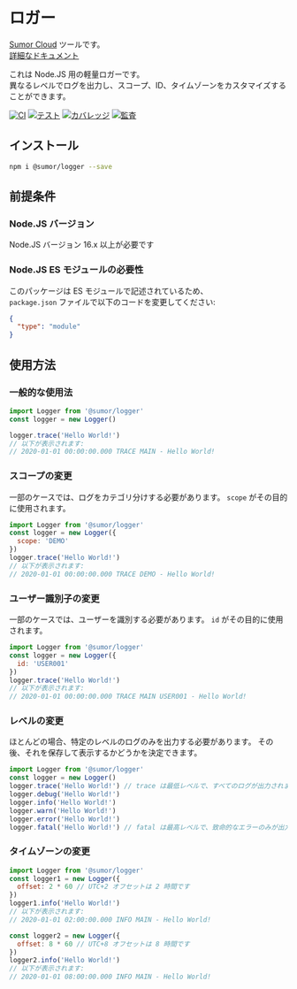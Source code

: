 # ロガー

[Sumor Cloud](https://sumor.cloud) ツールです。  
[詳細なドキュメント](https://sumor.cloud/logger)

これは Node.JS 用の軽量ロガーです。  
異なるレベルでログを出力し、スコープ、ID、タイムゾーンをカスタマイズすることができます。

[![CI](https://github.com/sumor-cloud/logger/actions/workflows/ci.yml/badge.svg)](https://github.com/sumor-cloud/logger/actions/workflows/ci.yml)
[![テスト](https://github.com/sumor-cloud/logger/actions/workflows/ut.yml/badge.svg)](https://github.com/sumor-cloud/logger/actions/workflows/ut.yml)
[![カバレッジ](https://github.com/sumor-cloud/logger/actions/workflows/coverage.yml/badge.svg)](https://github.com/sumor-cloud/logger/actions/workflows/coverage.yml)
[![監査](https://github.com/sumor-cloud/logger/actions/workflows/audit.yml/badge.svg)](https://github.com/sumor-cloud/logger/actions/workflows/audit.yml)

## インストール

```bash
npm i @sumor/logger --save
```

## 前提条件

### Node.JS バージョン

Node.JS バージョン 16.x 以上が必要です

### Node.JS ES モジュールの必要性

このパッケージは ES モジュールで記述されているため、  
`package.json` ファイルで以下のコードを変更してください:

```json
{
  "type": "module"
}
```

## 使用方法

### 一般的な使用法

```js
import Logger from '@sumor/logger'
const logger = new Logger()

logger.trace('Hello World!')
// 以下が表示されます:
// 2020-01-01 00:00:00.000 TRACE MAIN - Hello World!
```

### スコープの変更

一部のケースでは、ログをカテゴリ分けする必要があります。 `scope` がその目的に使用されます。

```js
import Logger from '@sumor/logger'
const logger = new Logger({
  scope: 'DEMO'
})
logger.trace('Hello World!')
// 以下が表示されます:
// 2020-01-01 00:00:00.000 TRACE DEMO - Hello World!
```

### ユーザー識別子の変更

一部のケースでは、ユーザーを識別する必要があります。 `id` がその目的に使用されます。

```js
import Logger from '@sumor/logger'
const logger = new Logger({
  id: 'USER001'
})
logger.trace('Hello World!')
// 以下が表示されます:
// 2020-01-01 00:00:00.000 TRACE MAIN USER001 - Hello World!
```

### レベルの変更

ほとんどの場合、特定のレベルのログのみを出力する必要があります。 その後、それを保存して表示するかどうかを決定できます。

```js
import Logger from '@sumor/logger'
const logger = new Logger()
logger.trace('Hello World!') // trace は最低レベルで、すべてのログが出力されます
logger.debug('Hello World!')
logger.info('Hello World!')
logger.warn('Hello World!')
logger.error('Hello World!')
logger.fatal('Hello World!') // fatal は最高レベルで、致命的なエラーのみが出力されます
```

### タイムゾーンの変更

```js
import Logger from '@sumor/logger'
const logger1 = new Logger({
  offset: 2 * 60 // UTC+2 オフセットは 2 時間です
})
logger1.info('Hello World!')
// 以下が表示されます:
// 2020-01-01 02:00:00.000 INFO MAIN - Hello World!

const logger2 = new Logger({
  offset: 8 * 60 // UTC+8 オフセットは 8 時間です
})
logger2.info('Hello World!')
// 以下が表示されます:
// 2020-01-01 08:00:00.000 INFO MAIN - Hello World!
```
